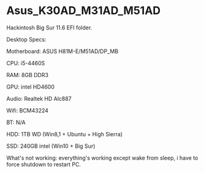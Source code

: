 # Asus_K30AD_M31AD_M51AD
Hackintosh Big Sur 11.6 EFI folder.

Desktop Specs:

Motherboard: ASUS H81M-E/M51AD/DP_MB

CPU: i5-4460S

RAM: 8GB DDR3

GPU: intel HD4600

Audio: Realtek HD Alc887

Wifi: BCM43224

BT: N/A

HDD: 1TB WD (Win8,1 + Ubuntu + High Sierra)

SSD: 240GB intel (Win10 + Big Sur)

What's not working:
everything's working except wake from sleep, i have to force shutdown to restart PC.
